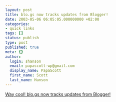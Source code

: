 ```yaml
---
layout: post
title: blo.gs now tracks updates from Blogger!
date: 2003-05-06 06:05:05.000000000 +02:00
categories:
- quick links
tags: []
status: publish
type: post
published: true
meta: {}
author:
  login: shanson
  email: papascott-wp@gmail.com
  display_name: PapaScott
  first_name: Scott
  last_name: Hanson
---
```

<p><a title="I can finally dump the blogspot hack from my blogroll!" href="http://www.blo.gs/news.php">Way cool! blo.gs now tracks updates from Blogger!</a></p>
